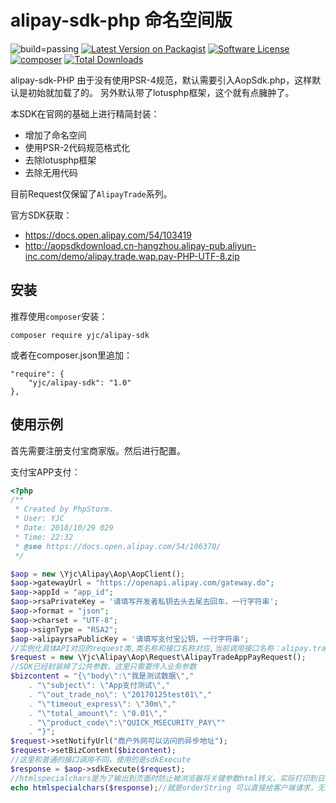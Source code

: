 # alipay-sdk-php 命名空间版

![build=passing][ico-build]
[![Latest Version on Packagist][ico-version]][link-packagist]
[![Software License][ico-license]](LICENSE.md)
[![composer][ico-composer]][link-packagist]
[![Total Downloads][ico-downloads]][link-downloads]

alipay-sdk-PHP 由于没有使用PSR-4规范，默认需要引入AopSdk.php，这样默认是初始就加载了的。
另外默认带了lotusphp框架，这个就有点臃肿了。

本SDK在官网的基础上进行精简封装：

- 增加了命名空间
- 使用PSR-2代码规范格式化
- 去除lotusphp框架
- 去除无用代码


目前Request仅保留了`AlipayTrade`系列。

官方SDK获取：

- https://docs.open.alipay.com/54/103419
- http://aopsdkdownload.cn-hangzhou.alipay-pub.aliyun-inc.com/demo/alipay.trade.wap.pay-PHP-UTF-8.zip

## 安装
推荐使用`composer`安装：
```
composer require yjc/alipay-sdk
```

或者在composer.json里追加：
```
"require": {
	"yjc/alipay-sdk": "1.0"
},
```

## 使用示例
首先需要注册支付宝商家版。然后进行配置。  

支付宝APP支付：

``` php
<?php
/**
 * Created by PhpStorm.
 * User: YJC
 * Date: 2018/10/29 029
 * Time: 22:32
 * @see https://docs.open.alipay.com/54/106370/
 */

$aop = new \Yjc\Alipay\Aop\AopClient();
$aop->gatewayUrl = "https://openapi.alipay.com/gateway.do";
$aop->appId = "app_id";
$aop->rsaPrivateKey = '请填写开发者私钥去头去尾去回车，一行字符串';
$aop->format = "json";
$aop->charset = "UTF-8";
$aop->signType = "RSA2";
$aop->alipayrsaPublicKey = '请填写支付宝公钥，一行字符串';
//实例化具体API对应的request类,类名称和接口名称对应,当前调用接口名称：alipay.trade.app.pay
$request = new \Yjc\Alipay\Aop\Request\AlipayTradeAppPayRequest();
//SDK已经封装掉了公共参数，这里只需要传入业务参数
$bizcontent = "{\"body\":\"我是测试数据\","
    . "\"subject\": \"App支付测试\","
    . "\"out_trade_no\": \"20170125test01\","
    . "\"timeout_express\": \"30m\","
    . "\"total_amount\": \"0.01\","
    . "\"product_code\":\"QUICK_MSECURITY_PAY\""
    . "}";
$request->setNotifyUrl("商户外网可以访问的异步地址");
$request->setBizContent($bizcontent);
//这里和普通的接口调用不同，使用的是sdkExecute
$response = $aop->sdkExecute($request);
//htmlspecialchars是为了输出到页面时防止被浏览器将关键参数html转义，实际打印到日志以及http传输不会有这个问题
echo htmlspecialchars($response);//就是orderString 可以直接给客户端请求，无需再做处理。

```


[ico-build]: https://img.shields.io/badge/build-passing-brightgreen.svg?maxAge=2592000
[ico-version]: https://img.shields.io/packagist/v/yjc/alipay-sdk.svg?style=flat-square
[ico-license]: https://img.shields.io/badge/license-MIT-brightgreen.svg?style=flat-square
[ico-downloads]: https://img.shields.io/packagist/dt/yjc/alipay-sdk.svg?style=flat-square
[ico-composer]: https://img.shields.io/badge/composer-yjc/alipay-sdk.svg?maxAge=2592000

[link-packagist]: https://packagist.org/packages/yjc/alipay-sdk
[link-downloads]: https://packagist.org/packages/yjc/alipay-sdk
[link-author]: https://github.com/52fhy

